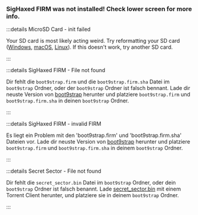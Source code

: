 ### SigHaxed FIRM was not installed! Check lower screen for more info.

:::details MicroSD Card - init failed

Your SD card is most likely acting weird. Try reformatting your SD card ([Windows](formatting-sd-\(windows\)), [macOS](formatting-sd-\(mac\)), [Linux](formatting-sd-\(linux\))). If this doesn't work, try another SD card.

:::

:::details SigHaxed FIRM - File not found

Dir fehlt die `boot9strap.firm` und die `boot9strap.firm.sha` Datei im `boot9strap` Ordner, oder der `boot9strap` Ordner ist falsch bennant. Lade dir neuste Version von [boot9strap](https://github.com/SciresM/boot9strap/releases/download/1.4/boot9strap-1.4.zip) herunter und platziere `boot9strap.firm` und `boot9strap.firm.sha` in deinen `boot9strap` Ordner.

:::

:::details SigHaxed FIRM - invalid FIRM

Es liegt ein Problem mit den 'boot9strap.firm' und 'boot9strap.firm.sha' Dateien vor. Lade dir neuste Version von [boot9strap](https://github.com/SciresM/boot9strap/releases/download/1.4/boot9strap-1.4.zip) herunter und platziere `boot9strap.firm` und `boot9strap.firm.sha` in deinem `boot9strap` Ordner.

:::

:::details Secret Sector - File not found

Dir fehlt die `secret_sector.bin` Datei im `boot9strap` Ordner, oder dein `boot9strap` Ordner ist falsch benannt. Lade [secret_sector.bin](magnet:?xt=urn:btih:15a3c97acf17d67af98ae8657cc66820cc58f655\&dn=secret_sector.bin\&tr=udp%3a%2f%2ftracker.torrent.eu.org%3a451%2fannounce\&tr=udp%3a%2f%2ftracker.lelux.fi%3a6969%2fannounce\&tr=udp%3a%2f%2ftracker.loadbt.com%3a6969%2fannounce\&tr=udp%3a%2f%2ftracker.moeking.me%3a6969%2fannounce\&tr=udp%3a%2f%2ftracker.monitorit4.me%3a6969%2fannounce\&tr=udp%3a%2f%2ftracker.ololosh.space%3a6969%2fannounce\&tr=udp%3a%2f%2ftracker.pomf.se%3a80%2fannounce\&tr=udp%3a%2f%2ftracker.srv00.com%3a6969%2fannounce\&tr=udp%3a%2f%2ftracker.theoks.net%3a6969%2fannounce\&tr=udp%3a%2f%2ftracker.tiny-vps.com%3a6969%2fannounce\&tr=udp%3a%2f%2fopen.tracker.cl%3a1337%2fannounce\&tr=udp%3a%2f%2ftracker.zerobytes.xyz%3a1337%2fannounce\&tr=udp%3a%2f%2ftracker1.bt.moack.co.kr%3a80%2fannounce\&tr=udp%3a%2f%2fvibe.sleepyinternetfun.xyz%3a1738%2fannounce\&tr=udp%3a%2f%2fwww.torrent.eu.org%3a451%2fannounce\&tr=udp%3a%2f%2ftracker.openbittorrent.com%3a6969%2fannounce\&tr=udp%3a%2f%2f9.rarbg.com%3a2810%2fannounce\&tr=udp%3a%2f%2ftracker.opentrackr.org%3a1337%2fannounce\&tr=udp%3a%2f%2fexodus.desync.com%3a6969%2fannounce\&tr=http%3a%2f%2fopenbittorrent.com%3a80%2fannounce) mit einem Torrent Client herunter, und platziere sie in deinem `boot9strap` Ordner.

:::
